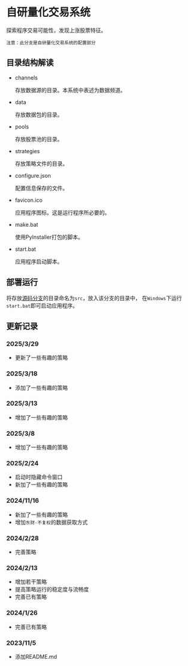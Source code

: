 # 自研量化交易系统
探索程序交易可能性，发现上涨股票特征。

    注意：此分支是自研量化交易系统的配置部分
## 目录结构解读
- channels

  存放数据源的目录。本系统中表述为数据频道。


- data

  存放数据包的目录。


- pools

  存放股票池的目录。


- strategies

  存放策略文件的目录。


- configure.json

  配置信息保存的文件。


- favicon.ico

  应用程序图标。这是运行程序所必要的。


- make.bat

  使用PyInstaller打包的脚本。


- start.bat

  应用程序启动脚本。
## 部署运行
将存放[源码分支](https://github.com/jiangzhe-sihan/quant-trading)的目录命名为`src`，放入该分支的目录中， 在`Windows`下运行`start.bat`即可启动应用程序。
## 更新记录
### 2025/3/29
- 更新了一些有趣的策略
### 2025/3/18
- 添加了一些有趣的策略
### 2025/3/13
- 增加了一些有趣的策略
### 2025/3/8
- 增加了一些有趣的策略
### 2025/2/24
- 启动时隐藏命令窗口
- 新加了一些有趣的策略
### 2024/11/16
- 新加了一些有趣的策略
- 增加`东财-不复权`的数据获取方式
### 2024/2/28
- 完善策略
### 2024/2/13
- 增加若干策略
- 提高策略运行的稳定度与流畅度
- 完善已有策略
### 2024/1/26
- 完善已有策略
### 2023/11/5
- 添加README.md